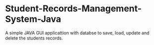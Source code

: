 # Student-Records-Management-System-Java
A simple JAVA GUI applicattion with databse to save, load, update and delete the students records.
